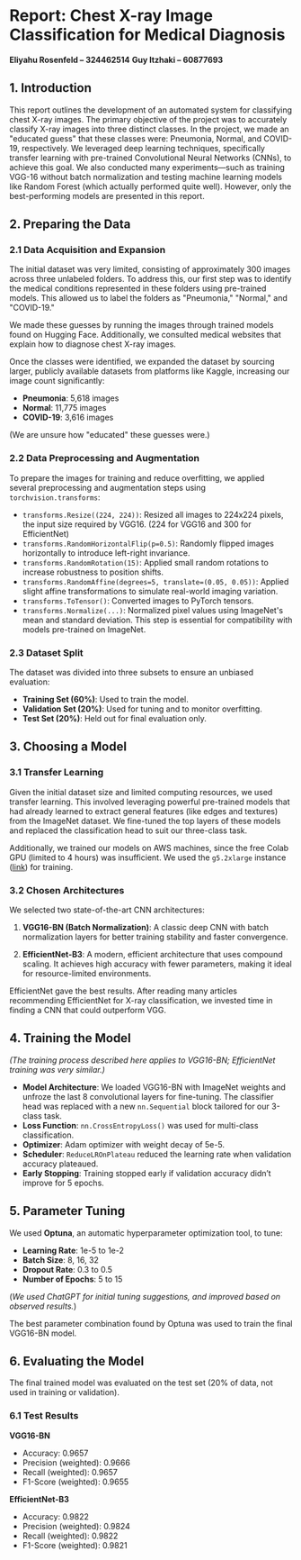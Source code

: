 # Report: Chest X-ray Image Classification for Medical Diagnosis

**Eliyahu Rosenfeld – 324462514**
**Guy Itzhaki – 60877693**

## **1. Introduction**

This report outlines the development of an automated system for classifying chest X-ray images. The primary objective of the project was to accurately classify X-ray images into three distinct classes.
In the project, we made an "educated guess" that these classes were: Pneumonia, Normal, and COVID-19, respectively. We leveraged deep learning techniques, specifically transfer learning with pre-trained Convolutional Neural Networks (CNNs), to achieve this goal.
We also conducted many experiments—such as training VGG-16 without batch normalization and testing machine learning models like Random Forest (which actually performed quite well).
However, only the best-performing models are presented in this report.

## **2. Preparing the Data**

### **2.1 Data Acquisition and Expansion**

The initial dataset was very limited, consisting of approximately 300 images across three unlabeled folders.
To address this, our first step was to identify the medical conditions represented in these folders using pre-trained models. This allowed us to label the folders as "Pneumonia," "Normal," and "COVID-19."

We made these guesses by running the images through trained models found on Hugging Face.
Additionally, we consulted medical websites that explain how to diagnose chest X-ray images.

Once the classes were identified, we expanded the dataset by sourcing larger, publicly available datasets from platforms like Kaggle, increasing our image count significantly:

* **Pneumonia**: 5,618 images
* **Normal**: 11,775 images
* **COVID-19**: 3,616 images

(We are unsure how "educated" these guesses were.)

### **2.2 Data Preprocessing and Augmentation**

To prepare the images for training and reduce overfitting, we applied several preprocessing and augmentation steps using `torchvision.transforms`:

* `transforms.Resize((224, 224))`: Resized all images to 224x224 pixels, the input size required by VGG16.
  (224 for VGG16 and 300 for EfficientNet)
* `transforms.RandomHorizontalFlip(p=0.5)`: Randomly flipped images horizontally to introduce left-right invariance.
* `transforms.RandomRotation(15)`: Applied small random rotations to increase robustness to position shifts.
* `transforms.RandomAffine(degrees=5, translate=(0.05, 0.05))`: Applied slight affine transformations to simulate real-world imaging variation.
* `transforms.ToTensor()`: Converted images to PyTorch tensors.
* `transforms.Normalize(...)`: Normalized pixel values using ImageNet's mean and standard deviation. This step is essential for compatibility with models pre-trained on ImageNet.

### **2.3 Dataset Split**

The dataset was divided into three subsets to ensure an unbiased evaluation:

* **Training Set (60%)**: Used to train the model.
* **Validation Set (20%)**: Used for tuning and to monitor overfitting.
* **Test Set (20%)**: Held out for final evaluation only.

## **3. Choosing a Model**

### **3.1 Transfer Learning**

Given the initial dataset size and limited computing resources, we used transfer learning. This involved leveraging powerful pre-trained models that had already learned to extract general features (like edges and textures) from the ImageNet dataset.
We fine-tuned the top layers of these models and replaced the classification head to suit our three-class task.

Additionally, we trained our models on AWS machines, since the free Colab GPU (limited to 4 hours) was insufficient.
We used the `g5.2xlarge` instance ([link](https://aws.amazon.com/ec2/instance-types/g5/)) for training.

### **3.2 Chosen Architectures**

We selected two state-of-the-art CNN architectures:

1. **VGG16-BN (Batch Normalization)**: A classic deep CNN with batch normalization layers for better training stability and faster convergence.

2. **EfficientNet-B3**: A modern, efficient architecture that uses compound scaling. It achieves high accuracy with fewer parameters, making it ideal for resource-limited environments.

EfficientNet gave the best results. After reading many articles recommending EfficientNet for X-ray classification, we invested time in finding a CNN that could outperform VGG.

## **4. Training the Model**

*(The training process described here applies to VGG16-BN; EfficientNet training was very similar.)*

* **Model Architecture**: We loaded VGG16-BN with ImageNet weights and unfroze the last 8 convolutional layers for fine-tuning. The classifier head was replaced with a new `nn.Sequential` block tailored for our 3-class task.
* **Loss Function**: `nn.CrossEntropyLoss()` was used for multi-class classification.
* **Optimizer**: Adam optimizer with weight decay of 5e-5.
* **Scheduler**: `ReduceLROnPlateau` reduced the learning rate when validation accuracy plateaued.
* **Early Stopping**: Training stopped early if validation accuracy didn’t improve for 5 epochs.

## **5. Parameter Tuning**

We used **Optuna**, an automatic hyperparameter optimization tool, to tune:

* **Learning Rate**: 1e-5 to 1e-2
* **Batch Size**: 8, 16, 32
* **Dropout Rate**: 0.3 to 0.5
* **Number of Epochs**: 5 to 15

(*We used ChatGPT for initial tuning suggestions, and improved based on observed results.*)

The best parameter combination found by Optuna was used to train the final VGG16-BN model.

## **6. Evaluating the Model**

The final trained model was evaluated on the test set (20% of data, not used in training or validation).

### **6.1 Test Results**

**VGG16-BN**

* Accuracy: 0.9657
* Precision (weighted): 0.9666
* Recall (weighted): 0.9657
* F1-Score (weighted): 0.9655

**EfficientNet-B3**

* Accuracy: 0.9822
* Precision (weighted): 0.9824
* Recall (weighted): 0.9822
* F1-Score (weighted): 0.9821


